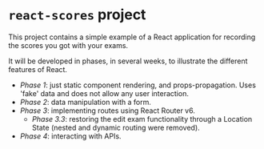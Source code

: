 # `react-scores` project

This project contains a simple example of a React application for recording the scores you got with your exams.

It will be developed in phases, in several weeks, to illustrate the different features of React.

* _Phase 1_: just static component rendering, and props-propagation. Uses 'fake' data and does not allow any user interaction.
* _Phase 2_: data manipulation with a form.
* _Phase 3_: implementing routes using React Router v6.
  * _Phase 3.3_: restoring the edit exam functionality through a Location State (nested and dynamic routing were removed).
* _Phase 4_: interacting with APIs.

